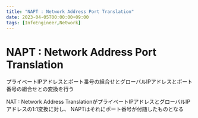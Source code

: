 ```yaml
---
title: "NAPT : Network Address Port Translation"
date: 2023-04-05T00:00:00+09:00
tags: [InfoEngineer,Network]
---
```

# NAPT : Network Address Port Translation

プライベートIPアドレスとポート番号の組合せとグローバルIPアドレスとポート番号の組合せとの変換を行う

NAT : Network Address TranslationがプライベートIPアドレスとグローバルIPアドレスの1:1変換に対し、
NAPTはそれにポート番号が付随したものとなる

